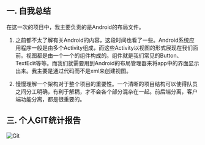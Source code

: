 ## 一. 自我总结

在这一次的项目中，我主要负责的是Android的布局文件。

1. 之前都不太了解有关Android的内容，这段时间也看了一些。Android系统应用程序一般是由多个Activity组成，而这些Activity以视图的形式展现在我们面前。视图都是由一个一个的组件构成的。组件就是我们常见的Button、TextEdit等等。而我们就需要用到Android的布局管理器来将app中的界面显示出来。我主要是通过代码而不是xml来创建视图。

2. 慢慢理解一个架构对于整个项目的重要性。一个清晰的项目结构可以使得队员之间分工明确，有利于解耦，才不会各个部分混杂在一起。前后端分离，客户端功能分离，都是很重要的。

## 

## 三. 个人GIT统计报告
![Git][1]




[1]: https://github.com/team-work-GuangZhou/Guangzhou/blob/master/assets/img/hyf.png
